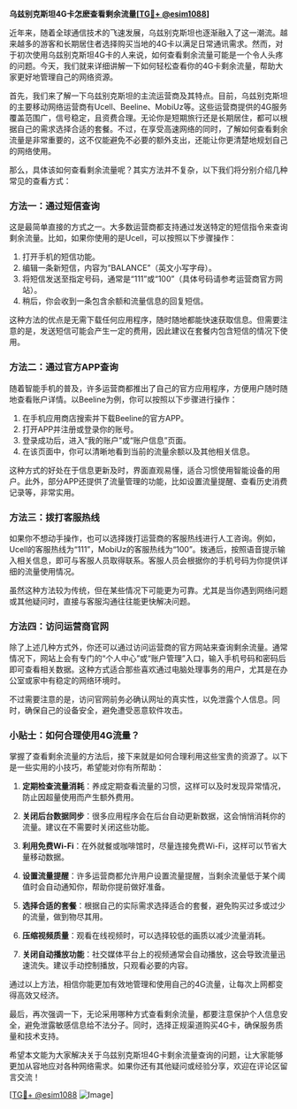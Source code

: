**乌兹别克斯坦4G卡怎麽查看剩余流量[[TG💪+ @esim1088](https://t.me/s/esim1088)]**

近年来，随着全球通信技术的飞速发展，乌兹别克斯坦也逐渐融入了这一潮流。越来越多的游客和长期居住者选择购买当地的4G卡以满足日常通讯需求。然而，对于初次使用乌兹别克斯坦4G卡的人来说，如何查看剩余流量可能是一个令人头疼的问题。今天，我们就来详细讲解一下如何轻松查看你的4G卡剩余流量，帮助大家更好地管理自己的网络资源。

首先，我们来了解一下乌兹别克斯坦的主流运营商及其特点。目前，乌兹别克斯坦的主要移动网络运营商有Ucell、Beeline、MobiUz等。这些运营商提供的4G服务覆盖范围广，信号稳定，且资费合理。无论你是短期旅行还是长期居住，都可以根据自己的需求选择合适的套餐。不过，在享受高速网络的同时，了解如何查看剩余流量是非常重要的，这不仅能避免不必要的额外支出，还能让你更清楚地规划自己的网络使用。

那么，具体该如何查看剩余流量呢？其实方法并不复杂，以下我们将分别介绍几种常见的查看方式：

### 方法一：通过短信查询

这是最简单直接的方式之一。大多数运营商都支持通过发送特定的短信指令来查询剩余流量。比如，如果你使用的是Ucell，可以按照以下步骤操作：

1. 打开手机的短信功能。
2. 编辑一条新短信，内容为“BALANCE”（英文小写字母）。
3. 将短信发送至指定号码，通常是“111”或“100”（具体号码请参考运营商官方网站）。
4. 稍后，你会收到一条包含余额和流量信息的回复短信。

这种方法的优点是无需下载任何应用程序，随时随地都能快速获取信息。但需要注意的是，发送短信可能会产生一定的费用，因此建议在套餐内包含短信的情况下使用。

### 方法二：通过官方APP查询

随着智能手机的普及，许多运营商都推出了自己的官方应用程序，方便用户随时随地查看账户详情。以Beeline为例，你可以按照以下步骤进行操作：

1. 在手机应用商店搜索并下载Beeline的官方APP。
2. 打开APP并注册或登录你的账号。
3. 登录成功后，进入“我的账户”或“账户信息”页面。
4. 在该页面中，你可以清晰地看到当前的流量余额以及其他相关信息。

这种方式的好处在于信息更新及时，界面直观易懂，适合习惯使用智能设备的用户。此外，部分APP还提供了流量管理的功能，比如设置流量提醒、查看历史消费记录等，非常实用。

### 方法三：拨打客服热线

如果你不想动手操作，也可以选择拨打运营商的客服热线进行人工咨询。例如，Ucell的客服热线为“111”，MobiUz的客服热线为“100”。拨通后，按照语音提示输入相关信息，即可与客服人员取得联系。客服人员会根据你的手机号码为你提供详细的流量使用情况。

虽然这种方法较为传统，但在某些情况下可能更为可靠。尤其是当你遇到网络问题或其他疑问时，直接与客服沟通往往能更快解决问题。

### 方法四：访问运营商官网

除了上述几种方式外，你还可以通过访问运营商的官方网站来查询剩余流量。通常情况下，网站上会有专门的“个人中心”或“账户管理”入口，输入手机号码和密码后即可查看相关数据。这种方式适合那些喜欢通过电脑处理事务的用户，尤其是在办公室或家中有稳定的网络环境时。

不过需要注意的是，访问官网前务必确认网址的真实性，以免泄露个人信息。同时，确保自己的设备安全，避免遭受恶意软件攻击。

### 小贴士：如何合理使用4G流量？

掌握了查看剩余流量的方法后，接下来就是如何合理利用这些宝贵的资源了。以下是一些实用的小技巧，希望能对你有所帮助：

1. **定期检查流量消耗**：养成定期查看流量的习惯，这样可以及时发现异常情况，防止因超量使用而产生额外费用。
   
2. **关闭后台数据同步**：很多应用程序会在后台自动更新数据，这会悄悄消耗你的流量。建议在不需要时关闭这些功能。

3. **利用免费Wi-Fi**：在外就餐或咖啡馆时，尽量连接免费Wi-Fi，这样可以节省大量移动数据。

4. **设置流量提醒**：许多运营商都允许用户设置流量提醒，当剩余流量低于某个阈值时会自动通知你，帮助你提前做好准备。

5. **选择合适的套餐**：根据自己的实际需求选择适合的套餐，避免购买过多或过少的流量，做到物尽其用。

6. **压缩视频质量**：观看在线视频时，可以选择较低的画质以减少流量消耗。

7. **关闭自动播放功能**：社交媒体平台上的视频通常会自动播放，这会导致流量迅速流失。建议手动控制播放，只观看必要的内容。

通过以上方法，相信你能更加有效地管理和使用自己的4G流量，让每次上网都变得高效又经济。

最后，再次强调一下，无论采用哪种方式查看剩余流量，都要注意保护个人信息安全，避免泄露敏感信息给不法分子。同时，选择正规渠道购买4G卡，确保服务质量和技术支持。

希望本文能为大家解决关于乌兹别克斯坦4G卡剩余流量查询的问题，让大家能够更加从容地应对各种网络需求。如果你还有其他疑问或经验分享，欢迎在评论区留言交流！

[[TG💪+ @esim1088](https://t.me/s/esim1088) ![Image](https://i.postimg.cc/4NQfJmqS/Snipaste-2025-05-13-00-14-12.png)]